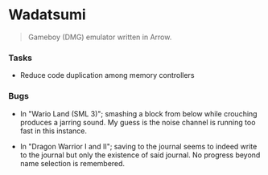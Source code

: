# Wadatsumi
> Gameboy (DMG) emulator written in Arrow.

### Tasks

 - Reduce code duplication among memory controllers

### Bugs

 - In "Wario Land (SML 3)"; smashing a block from below while crouching
   produces a jarring sound. My guess is the noise channel is running too fast
   in this instance.

 - In "Dragon Warrior I and II"; saving to the journal seems to indeed write to
   the journal but only the existence of said journal. No progress beyond name
   selection is remembered.

